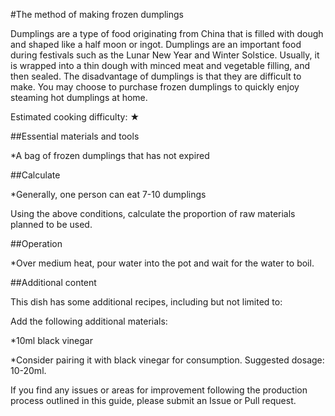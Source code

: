 #The method of making frozen dumplings

Dumplings are a type of food originating from China that is filled with dough and shaped like a half moon or ingot. Dumplings are an important food during festivals such as the Lunar New Year and Winter Solstice. Usually, it is wrapped into a thin dough with minced meat and vegetable filling, and then sealed. The disadvantage of dumplings is that they are difficult to make. You may choose to purchase frozen dumplings to quickly enjoy steaming hot dumplings at home.

Estimated cooking difficulty: ★

##Essential materials and tools

*A bag of frozen dumplings that has not expired

##Calculate

*Generally, one person can eat 7-10 dumplings

Using the above conditions, calculate the proportion of raw materials planned to be used.

##Operation

*Over medium heat, pour water into the pot and wait for the water to boil.

##Additional content

This dish has some additional recipes, including but not limited to:

Add the following additional materials:

*10ml black vinegar

*Consider pairing it with black vinegar for consumption. Suggested dosage: 10-20ml.

If you find any issues or areas for improvement following the production process outlined in this guide, please submit an Issue or Pull request.